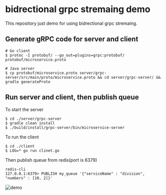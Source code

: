 # bidrectional grpc stremaing demo

This repository just demo for using bidrectional grpc stremaing.


## Generate gRPC code for server and client

```
# Go client
$ protoc -I protobuf/ --go_out=plugins=grpc:protobuf/ protobuf/microservice.proto
```

```
# Java server
$ cp protobuf/microservice.proto server/grpc-server/src/main/proto/microservice.proto && cd server/grpc-server/ && gradle generateProto
```

## Run server and client, then publish queue

To start the server
```
$ cd ./server/grpc-server
$ gradle clean install
$ ./build/install/grpc-server/bin/microservice-server
```

To run the client
```
$ cd ./client
$ LOG=* go run clinet.go
```

Then publish queue from redis(port is 6379)
```
redis-cli
127.0.0.1:6379> PUBLISH my_queue '{"serviceName" : "division", "numbers" : [10, 2]}'
```

![demo](https://raw.githubusercontent.com/nsoushi/grpc-bidirectionalstreaming-demo/master/docs/demo.gif)